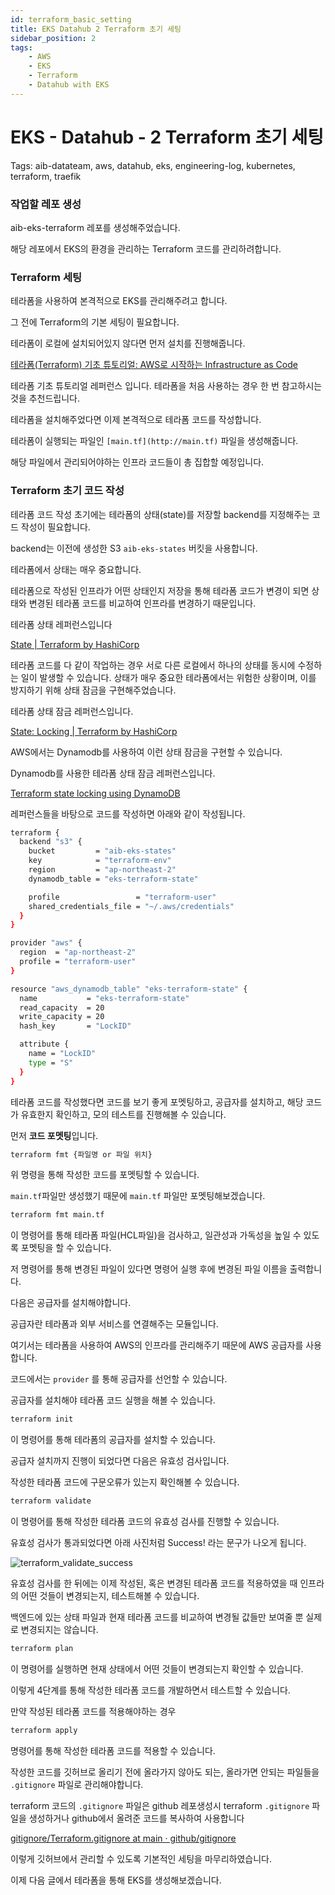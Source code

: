 ```yaml
---
id: terraform_basic_setting
title: EKS Datahub 2 Terraform 초기 세팅
sidebar_position: 2
tags:
    - AWS
    - EKS
    - Terraform
    - Datahub with EKS
---
```


# EKS - Datahub - 2 Terraform 초기 세팅

Tags: aib-datateam, aws, datahub, eks, engineering-log, kubernetes, terraform, traefik

### 작업할 레포 생성

aib-eks-terraform 레포를 생성해주었습니다. 

해당 레포에서 EKS의 환경을 관리하는 Terraform 코드를 관리하려합니다. 

### Terraform 세팅

테라폼을 사용하여 본격적으로 EKS를 관리해주려고 합니다. 

그 전에 Terraform의 기본 세팅이 필요합니다.

테라폼이 로컬에 설치되어있지 않다면 먼저 설치를 진행해줍니다. 

[테라폼(Terraform) 기초 튜토리얼: AWS로 시작하는 Infrastructure as Code](https://www.44bits.io/ko/post/terraform_introduction_infrastrucute_as_code)

테라폼 기초 튜토리얼 레퍼런스 입니다. 
테라폼을 처음 사용하는 경우 한 번 참고하시는 것을 추천드립니다.

테라폼을 설치해주었다면 이제 본격적으로 테라폼 코드를 작성합니다. 

테라폼이 실행되는 파일인 `[main.tf](http://main.tf)` 파일을 생성해줍니다. 

해당 파일에서 관리되어야하는 인프라 코드들이 총 집합할 예정입니다.

### Terraform 초기 코드 작성

테라폼 코드 작성 초기에는 테라폼의 상태(state)를 저장할 backend를 지정해주는 코드 작성이 필요합니다.

backend는 이전에 생성한 S3 `aib-eks-states` 버킷을 사용합니다. 

테라폼에서 상태는 매우 중요합니다. 

테라폼으로 작성된 인프라가 어떤 상태인지 저장을 통해 테라폼 코드가 변경이 되면 상태와 변경된 테라폼 코드를 비교하여 인프라를 변경하기 때문입니다. 

테라폼 상태 레퍼런스입니다

[State | Terraform by HashiCorp](https://www.terraform.io/language/state)

테라폼 코드를 다 같이 작업하는 경우 서로 다른 로컬에서 하나의 상태를 동시에 수정하는 일이 발생할 수 있습니다. 상태가 매우 중요한 테라폼에서는 위험한 상황이며, 이를 방지하기 위해 상태 잠금을 구현해주었습니다. 

테라폼 상태 잠금 레퍼런스입니다. 

[State: Locking | Terraform by HashiCorp](https://www.terraform.io/language/state/locking)

AWS에서는 Dynamodb를 사용하여 이런 상태 잠금을 구현할 수 있습니다. 

Dynamodb를 사용한 테라폼 상태 잠금 레퍼런스입니다.

[Terraform state locking using DynamoDB](https://stackoverflow.com/questions/43209940/terraform-state-locking-using-dynamodb)

레퍼런스들을 바탕으로 코드를 작성하면 아래와 같이 작성됩니다. 

```bash
terraform {
  backend "s3" {
    bucket         = "aib-eks-states"
    key            = "terraform-env"
    region         = "ap-northeast-2"
    dynamodb_table = "eks-terraform-state"

    profile                 = "terraform-user"
    shared_credentials_file = "~/.aws/credentials"
  }
}

provider "aws" {
  region  = "ap-northeast-2"
  profile = "terraform-user"
}

resource "aws_dynamodb_table" "eks-terraform-state" {
  name           = "eks-terraform-state"
  read_capacity  = 20
  write_capacity = 20
  hash_key       = "LockID"

  attribute {
    name = "LockID"
    type = "S"
  }
}
```

테라폼 코드를 작성했다면 코드를 보기 좋게 포멧팅하고, 공급자를 설치하고, 해당 코드가 유효한지 확인하고, 모의 테스트를 진행해볼 수 있습니다. 

먼저 **코드 포멧팅**입니다. 

```bash
terraform fmt {파일명 or 파일 위치}
```

위 명령을 통해 작성한 코드를 포멧팅할 수 있습니다. 

`main.tf`파일만 생성했기 때문에 `main.tf` 파일만 포멧팅해보겠습니다.

```bash
terraform fmt main.tf
```

이 명령어를 통해 테라폼 파일(HCL파일)을 검사하고, 일관성과 가독성을 높일 수 있도록 포멧팅을 할 수 있습니다.

저 명령어를 통해 변경된 파일이 있다면 명령어 실행 후에 변경된 파일 이름을 출력합니다. 

다음은 공급자를 설치해야합니다. 

공급자란 테라폼과 외부 서비스를 연결해주는 모듈입니다. 

여기서는 테라폼을 사용하여 AWS의 인프라를 관리해주기 때문에 AWS 공급자를 사용합니다. 

코드에서는 `provider` 를 통해 공급자를 선언할 수 있습니다.

공급자를 설치해야 테라폼 코드 실행을 해볼 수 있습니다.

```bash
terraform init
```

이 명령어를 통해 테라폼의 공급자를 설치할 수 있습니다. 

공급자 설치까지 진행이 되었다면 다음은 유효성 검사입니다. 

작성한 테라폼 코드에 구문오류가 있는지 확인해볼 수 있습니다. 

```bash
terraform validate
```

이 명령어를 통해 작성한 테라폼 코드의 유효성 검사를 진행할 수 있습니다.

유효성 검사가 통과되었다면 아래 사진처럼 Success! 라는 문구가 나오게 됩니다.

![terraform_validate_success](https://user-images.githubusercontent.com/38996611/149650307-10dd9452-f561-457a-9b2e-c843dc238cbb.png)


유효성 검사를 한 뒤에는 이제 작성된, 혹은 변경된 테라폼 코드를 적용하였을 때 
인프라의 어떤 것들이 변경되는지, 테스트해볼 수 있습니다.

백엔드에 있는 상태 파일과 현재 테라폼 코드를 비교하여 변경될 값들만 보여줄 뿐 
실제로 변경되지는 않습니다. 

```bash
terraform plan
```

이 명령어를 실행하면 현재 상태에서 어떤 것들이 변경되는지 확인할 수 있습니다. 

이렇게 4단계를 통해 작성한 테라폼 코드를 개발하면서 테스트할 수 있습니다. 

만약 작성된 테라폼 코드를 적용해야하는 경우 

```bash
terraform apply
```

명령어를 통해 작성한 테라폼 코드를 적용할 수 있습니다. 

작성한 코드를 깃허브로 올리기 전에 올라가지 않아도 되는, 올라가면 안되는 파일들을 `.gitignore` 파일로 관리해야합니다.

terraform 코드의 `.gitignore` 파일은 github 레포생성시 terraform `.gitignore` 파일을 생성하거나 github에서 올려준 코드를 복사하여 사용합니다

[gitignore/Terraform.gitignore at main · github/gitignore](https://github.com/github/gitignore/blob/main/Terraform.gitignore)

이렇게 깃허브에서 관리할 수 있도록 기본적인 세팅을 마무리하였습니다.

이제 다음 글에서 테라폼을 통해 EKS를 생성해보겠습니다.